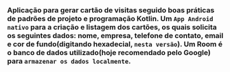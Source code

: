 ### Aplicação para gerar cartão de visitas seguido boas práticas de padrões de projeto e programação Kotlin. Um ```App Android nativo``` para a criação e listagem dos cartões, os quais solicita os seguintes dados: nome, empresa, telefone de contato, email e cor de fundo(digitando hexadecial, ```nesta versão```). Um Room é o banco de dados utilizado(hoje recomendado pelo Google) para ```armazenar os dados localmente```.
